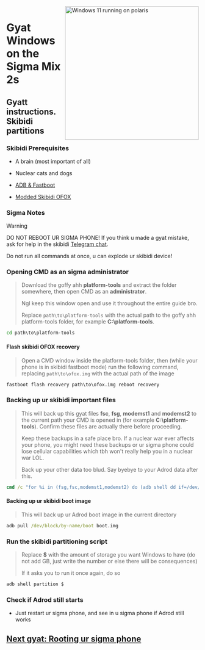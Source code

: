 <img align="right" src="https://github.com/n00b69/woa-polaris/blob/main/polaris.png" width="350" alt="Windows 11 running on polaris">

# Gyat Windows on the Sigma Mix 2s

## Gyatt instructions. Skibidi partitions

### Skibidi Prerequisites
- A brain (most important of all)

- Nuclear cats and dogs

- [ADB & Fastboot](https://developer.android.com/studio/releases/platform-tools)
  
- [Modded Skibidi OFOX](https://github.com/n00b69/woa-polaris/releases/download/Files/ofox.img)

### Sigma Notes
> [!WARNING]  
> 
> DO NOT REBOOT UR SIGMA PHONE! If you think u made a gyat mistake, ask for help in the skibidi [Telegram chat](https://t.me/WinOnMIX2S).
> 
> Do not run all commands at once, u can explode ur skibidi device!

### Opening CMD as an sigma administrator
> Download the goffy ahh **platform-tools** and extract the folder somewhere, then open CMD as an **administrator**.
>
> Ngl keep this window open and use it throughout the entire guide bro.
> 
> Replace `path\to\platform-tools` with the actual path to the goffy ahh platform-tools folder, for example **C:\platform-tools**.
```cmd
cd path\to\platform-tools
```

#### Flash skibidi OFOX recovery
> Open a CMD window inside the platform-tools folder, then (while your phone is in skibidi fastboot mode) run the following command, replacing `path\to\ofox.img` with the actual path of the image
```cmd
fastboot flash recovery path\to\ofox.img reboot recovery
```

### Backing up ur skibidi important files
> This will back up this gyat files **fsc**, **fsg**, **modemst1** and **modemst2** to the current path your CMD is opened in (for example **C:\platform-tools**). Confirm these files are actually there before proceeding.
>
> Keep these backups in a safe place bro. If a nuclear war ever affects your phone, you might need these backups or ur sigma phone could lose cellular capabilities which tbh won't really help you in a nuclear war LOL.
>
> Back up your other data too blud. Say byebye to your Adrod data after this.
```cmd
cmd /c "for %i in (fsg,fsc,modemst1,modemst2) do (adb shell dd if=/dev/block/by-name/%i of=/tmp/%i.bin & adb pull /tmp/%i.bin)"
```

#### Backing up ur skibidi boot image
> This will back up ur Adrod boot image in the current directory
```cmd
adb pull /dev/block/by-name/boot boot.img
```

### Run the skibidi partitioning script
> Replace **$** with the amount of storage you want Windows to have (do not add GB, just write the number or else there will be consequences)
> 
> If it asks you to run it once again, do so
```cmd
adb shell partition $
```

### Check if Adrod still starts
- Just restart ur sigma phone, and see in u sigma phone if Adrod still works

## [Next gyat: Rooting ur sigma phone](2-root-br.md)

